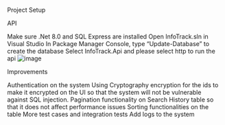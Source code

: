 Project Setup

API

Make sure .Net 8.0 and SQL Express are installed
Open InfoTrack.sln in Visual Studio
In Package Manager Console, type “Update-Database” to create the database
Select InfoTrack.Api and please select http to run the api
![image](https://github.com/somshrestha/InfoTrackSolution/assets/16788255/20074568-870f-4c63-b96e-b02a244625cf)

Improvements

Authentication on the system
Using Cryptography encryption for the ids to make it encrypted on the UI so that the system will not be vulnerable against SQL injection.
Pagination functionality on Search History table so that it does not affect performance issues
Sorting functionalities on the table
More test cases and integration tests
Add logs to the system
